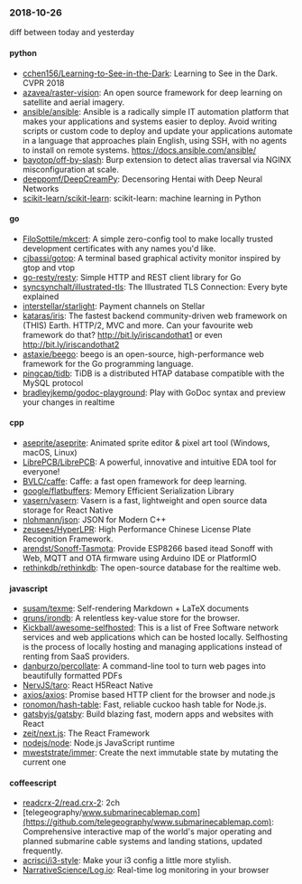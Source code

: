 ### 2018-10-26
diff between today and yesterday

#### python
* [cchen156/Learning-to-See-in-the-Dark](https://github.com/cchen156/Learning-to-See-in-the-Dark): Learning to See in the Dark. CVPR 2018
* [azavea/raster-vision](https://github.com/azavea/raster-vision): An open source framework for deep learning on satellite and aerial imagery.
* [ansible/ansible](https://github.com/ansible/ansible): Ansible is a radically simple IT automation platform that makes your applications and systems easier to deploy. Avoid writing scripts or custom code to deploy and update your applications  automate in a language that approaches plain English, using SSH, with no agents to install on remote systems. https://docs.ansible.com/ansible/
* [bayotop/off-by-slash](https://github.com/bayotop/off-by-slash): Burp extension to detect alias traversal via NGINX misconfiguration at scale.
* [deeppomf/DeepCreamPy](https://github.com/deeppomf/DeepCreamPy): Decensoring Hentai with Deep Neural Networks
* [scikit-learn/scikit-learn](https://github.com/scikit-learn/scikit-learn): scikit-learn: machine learning in Python

#### go
* [FiloSottile/mkcert](https://github.com/FiloSottile/mkcert): A simple zero-config tool to make locally trusted development certificates with any names you'd like.
* [cjbassi/gotop](https://github.com/cjbassi/gotop): A terminal based graphical activity monitor inspired by gtop and vtop
* [go-resty/resty](https://github.com/go-resty/resty): Simple HTTP and REST client library for Go
* [syncsynchalt/illustrated-tls](https://github.com/syncsynchalt/illustrated-tls): The Illustrated TLS Connection: Every byte explained
* [interstellar/starlight](https://github.com/interstellar/starlight): Payment channels on Stellar
* [kataras/iris](https://github.com/kataras/iris): The fastest backend community-driven web framework on (THIS) Earth. HTTP/2, MVC and more. Can your favourite web framework do that?  http://bit.ly/iriscandothat1 or even http://bit.ly/iriscandothat2
* [astaxie/beego](https://github.com/astaxie/beego): beego is an open-source, high-performance web framework for the Go programming language.
* [pingcap/tidb](https://github.com/pingcap/tidb): TiDB is a distributed HTAP database compatible with the MySQL protocol
* [bradleyjkemp/godoc-playground](https://github.com/bradleyjkemp/godoc-playground): Play with GoDoc syntax and preview your changes in realtime

#### cpp
* [aseprite/aseprite](https://github.com/aseprite/aseprite): Animated sprite editor & pixel art tool (Windows, macOS, Linux)
* [LibrePCB/LibrePCB](https://github.com/LibrePCB/LibrePCB): A powerful, innovative and intuitive EDA tool for everyone!
* [BVLC/caffe](https://github.com/BVLC/caffe): Caffe: a fast open framework for deep learning.
* [google/flatbuffers](https://github.com/google/flatbuffers): Memory Efficient Serialization Library
* [vasern/vasern](https://github.com/vasern/vasern): Vasern is a fast, lightweight and open source data storage for React Native
* [nlohmann/json](https://github.com/nlohmann/json): JSON for Modern C++
* [zeusees/HyperLPR](https://github.com/zeusees/HyperLPR):  High Performance Chinese License Plate Recognition Framework.
* [arendst/Sonoff-Tasmota](https://github.com/arendst/Sonoff-Tasmota): Provide ESP8266 based itead Sonoff with Web, MQTT and OTA firmware using Arduino IDE or PlatformIO
* [rethinkdb/rethinkdb](https://github.com/rethinkdb/rethinkdb): The open-source database for the realtime web.

#### javascript
* [susam/texme](https://github.com/susam/texme): Self-rendering Markdown + LaTeX documents
* [gruns/irondb](https://github.com/gruns/irondb):  A relentless key-value store for the browser.
* [Kickball/awesome-selfhosted](https://github.com/Kickball/awesome-selfhosted): This is a list of Free Software network services and web applications which can be hosted locally. Selfhosting is the process of locally hosting and managing applications instead of renting from SaaS providers.
* [danburzo/percollate](https://github.com/danburzo/percollate):    A command-line tool to turn web pages into beautifully formatted PDFs
* [NervJS/taro](https://github.com/NervJS/taro):  React H5React Native 
* [axios/axios](https://github.com/axios/axios): Promise based HTTP client for the browser and node.js
* [ronomon/hash-table](https://github.com/ronomon/hash-table): Fast, reliable cuckoo hash table for Node.js.
* [gatsbyjs/gatsby](https://github.com/gatsbyjs/gatsby): Build blazing fast, modern apps and websites with React
* [zeit/next.js](https://github.com/zeit/next.js): The React Framework
* [nodejs/node](https://github.com/nodejs/node): Node.js JavaScript runtime 
* [mweststrate/immer](https://github.com/mweststrate/immer): Create the next immutable state by mutating the current one

#### coffeescript
* [readcrx-2/read.crx-2](https://github.com/readcrx-2/read.crx-2): 2ch
* [telegeography/www.submarinecablemap.com](https://github.com/telegeography/www.submarinecablemap.com): Comprehensive interactive map of the world's major operating and planned submarine cable systems and landing stations, updated frequently.
* [acrisci/i3-style](https://github.com/acrisci/i3-style): Make your i3 config a little more stylish.
* [NarrativeScience/Log.io](https://github.com/NarrativeScience/Log.io): Real-time log monitoring in your browser
